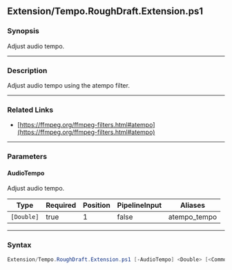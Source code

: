Extension/Tempo.RoughDraft.Extension.ps1
----------------------------------------

### Synopsis
Adjust audio tempo.

---

### Description

Adjust audio tempo using the atempo filter.

---

### Related Links
* [https://ffmpeg.org/ffmpeg-filters.html#atempo](https://ffmpeg.org/ffmpeg-filters.html#atempo)

---

### Parameters
#### **AudioTempo**
Adjust audio tempo.

|Type      |Required|Position|PipelineInput|Aliases     |
|----------|--------|--------|-------------|------------|
|`[Double]`|true    |1       |false        |atempo_tempo|

---

### Syntax
```PowerShell
Extension/Tempo.RoughDraft.Extension.ps1 [-AudioTempo] <Double> [<CommonParameters>]
```

